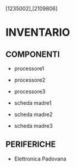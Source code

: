 [1235002],[2109806]
# INVENTARIO

## COMPONENTI

- processore1

- processore2

- processore3

- scheda madre1

- scheda madre2

- scheda madre3

## PERIFERICHE

- Elettronica Padovana

